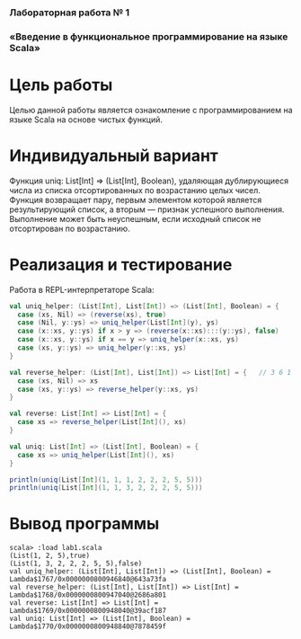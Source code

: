 ### Лабораторная работа № 1
### «Введение в функциональное программирование на языке Scala»


# Цель работы
Целью данной работы является ознакомление с программированием на языке Scala на основе чистых функций.

# Индивидуальный вариант
Функция uniq: List[Int] => (List[Int], Boolean), удаляющая дублирующиеся числа из списка 
отсортированных по возрастанию целых чисел. Функция возвращает пару, первым элементом которой
является результирующий список, а вторым — признак успешного выполнения. Выполнение может быть 
неуспешным, если исходный список не отсортирован по возрастанию.

# Реализация и тестирование

Работа в REPL-интерпретаторе Scala:

```scala
val uniq_helper: (List[Int], List[Int]) => (List[Int], Boolean) = {
  case (xs, Nil) => (reverse(xs), true)
  case (Nil, y::ys) => uniq_helper(List[Int](y), ys)
  case (x::xs, y::ys) if x > y => (reverse(x::xs):::(y::ys), false)
  case (x::xs, y::ys) if x == y => uniq_helper(x::xs, ys)
  case (xs, y::ys) => uniq_helper(y::xs, ys)
}

val reverse_helper: (List[Int], List[Int]) => List[Int] = {   // 3 6 1 8
  case (xs, Nil) => xs
  case (xs, y::ys) => reverse_helper(y::xs, ys)
}

val reverse: List[Int] => List[Int] = {
  case xs => reverse_helper(List[Int](), xs)
}

val uniq: List[Int] => (List[Int], Boolean) = {
  case xs => uniq_helper(List[Int](), xs)
}

println(uniq(List[Int](1, 1, 1, 2, 2, 2, 5, 5)))
println(uniq(List[Int](1, 1, 3, 2, 2, 2, 5, 5)))
```

# Вывод программы

```
scala> :load lab1.scala
(List(1, 2, 5),true)
(List(1, 3, 2, 2, 2, 5, 5),false)
val uniq_helper: (List[Int], List[Int]) => (List[Int], Boolean) = Lambda$1767/0x0000000800946840@643a73fa
val reverse_helper: (List[Int], List[Int]) => List[Int] = Lambda$1768/0x0000000800947040@2686a801
val reverse: List[Int] => List[Int] = Lambda$1769/0x0000000800948040@39acf187
val uniq: List[Int] => (List[Int], Boolean) = Lambda$1770/0x0000000800948840@7878459f
```